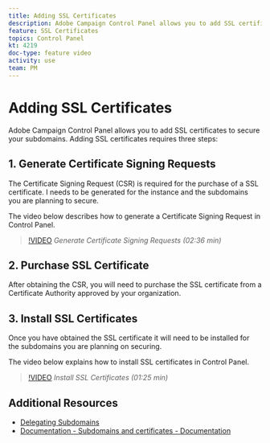 ```yaml
---
title: Adding SSL Certificates
description: Adobe Campaign Control Panel allows you to add SSL certificates to secure your subdomains.
feature: SSL Certificates
topics: Control Panel
kt: 4219
doc-type: feature video
activity: use
team: PM
---
```


# Adding SSL Certificates

Adobe Campaign Control Panel allows you to add SSL certificates to secure your subdomains. Adding SSL certificates requires three steps:

## 1. Generate Certificate Signing Requests

The Certificate Signing Request (CSR) is required for the purchase of a SSL certificate. I needs to be generated for the instance and the subdomains you are planning to secure.

 The video below describes how to generate a Certificate Signing Request in Control Panel.

>[!VIDEO](https://video.tv.adobe.com/v/31317?quality=12)
*Generate Certificate Signing Requests (02:36 min)*

## 2. Purchase SSL Certificate

After obtaining the CSR, you will need to purchase the SSL certificate from a Certificate Authority approved by your organization.

## 3. Install SSL Certificates

Once you have obtained the SSL certificate it will need to be installed for the subdomains you are planning on securing.

The video below explains how to install SSL certificates in Control Panel.  

>[!VIDEO](https://video.tv.adobe.com/v/31166?quality=12)
*Install SSL Certificates (01:25 min)*

## Additional Resources

* [Delegating Subdomains](/help/acc/monitoring-campaign-classic/control-panel/subdomain-delegation.md)
* [Documentation - Subdomains and certificates - Documentation](https://docs.adobe.com/content/help/en/control-panel/using/subdomains-and-certificates/renewing-subdomain-certificate.html)
